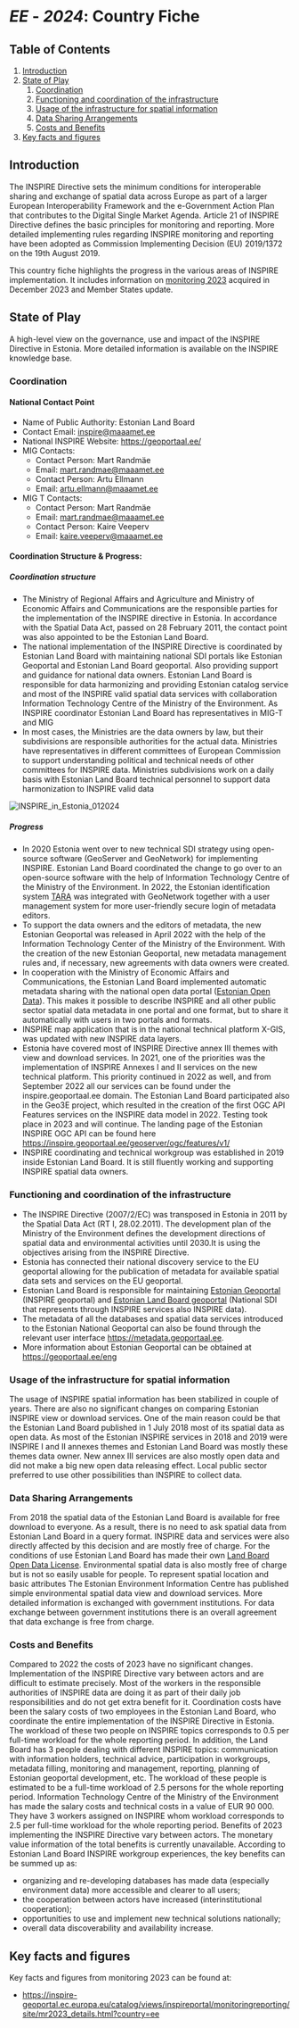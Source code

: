 # _EE_ - _2024_: Country Fiche

## Table of Contents
1. [Introduction](#introduction)
1. [State of Play](#state-of-play)
   1. [Coordination](#coordination)
   2. [Functioning and coordination of the infrastructure](#functioning)
   3. [Usage of the infrastructure for spatial information](#usage)
   4. [Data Sharing Arrangements](#data)
   5. [Costs and Benefits](#costs)
1. [Key facts and figures](#key-facts-and-figures)


## Introduction

The INSPIRE Directive sets the minimum conditions for interoperable sharing and exchange of spatial data across Europe as
part of a larger European Interoperability Framework and the e-Government Action Plan that contributes to the Digital Single
Market Agenda. Article 21 of INSPIRE Directive defines the basic principles for monitoring and reporting. More detailed
implementing rules regarding INSPIRE monitoring and reporting have been adopted as Commission Implementing Decision
(EU) 2019/1372 on the 19th August 2019.

This country fiche highlights the progress in the various areas of INSPIRE implementation. It includes information on [monitoring
2023](https://inspire-geoportal.ec.europa.eu/catalog/views/inspireportal/monitoringreporting/site/mr2023_details.html?country=ee) acquired in December 2023 and Member States update.


## State of Play

A high-level view on the governance, use and impact of the INSPIRE Directive in Estonia. More detailed information is available
on the INSPIRE knowledge base.

### Coordination




#### National Contact Point

- Name of Public Authority: Estonian Land Board
- Contact Email: inspire@maaamet.ee
- National INSPIRE Website: https://geoportaal.ee/
- MIG Contacts:
   - Contact Person: Mart Randmäe
   - Email: mart.randmae@maaamet.ee
   - Contact Person: Artu Ellmann
   - Email: artu.ellmann@maaamet.ee
- MIG T Contacts:
   - Contact Person: Mart Randmäe
   - Email: mart.randmae@maaamet.ee
   - Contact Person: Kaire Veeperv
   - Email: kaire.veeperv@maaamet.ee

#### Coordination Structure & Progress: 

##### Coordination structure
- The Ministry of Regional Affairs and Agriculture and Ministry of Economic Affairs and Communications are the responsible parties for the implementation of the INSPIRE directive in Estonia. In accordance with the Spatial Data Act, passed on 28 February 2011, the contact point was also appointed to be the Estonian Land Board.
- The national implementation of the INSPIRE Directive is coordinated by Estonian Land Board with maintaining national SDI portals like Estonian Geoportal and Estonian Land Board geoportal. Also providing support and guidance for national data owners. Estonian Land Board is responsible for data harmonizing and providing Estonian catalog service and most of the INSPIRE valid spatial data services with collaboration Information Technology Centre of the Ministry of the Environment. As INSPIRE coordinator Estonian Land Board has representatives in MIG-T and MIG
- In most cases, the Ministries are the data owners by law, but their subdivisions are responsible authorities for the actual data. Ministries have representatives in different committees of European Commission to support understanding political and technical needs of other committees for INSPIRE data. Ministries subdivisions work on a daily basis with Estonian Land Board technical personnel to support data harmonization to INSPIRE valid data

![INSPIRE_in_Estonia_012024](images/INSPIRE_in_Estonia_012024.png)

##### Progress

- In 2020 Estonia went over to new technical SDI strategy using open-source software (GeoServer and GeoNetwork)
for implementing INSPIRE. Estonian Land Board coordinated the change to go over to an open-source software
with the help of Information Technology Centre of the Ministry of the Environment. In 2022, the Estonian
identification system [TARA](https://www.ria.ee/en/state-information-system/electronic-identity-eid-and-trust-services/central-authentication-services) was integrated with GeoNetwork together with a user management system for more
user-friendly secure login of metadata editors.
- To support the data owners and the editors of metadata, the new Estonian Geoportal was released in April 2022
with the help of the Information Technology Center of the Ministry of the Environment. With the creation of the new
Estonian Geoportal, new metadata management rules and, if necessary, new agreements with data owners were
created.
- In cooperation with the Ministry of Economic Affairs and Communications, the Estonian Land Board implemented
automatic metadata sharing with the national open data portal ([Estonian Open Data](https://avaandmed.eesti.ee/)). This makes it possible to
describe INSPIRE and all other public sector spatial data metadata in one portal and one format, but to share it
automatically with users in two portals and formats.
- INSPIRE map application that is in the national technical platform X-GIS, was updated with new INSPIRE data
layers.
- Estonia have covered most of INSPIRE Directive annex III themes with view and download services. In 2021, one
of the priorities was the implementation of INSPIRE Annexes I and II services on the new technical platform. This
priority continued in 2022 as well, and from September 2022 all our services can be found under the
inspire.geoportaal.ee domain. The Estonian Land Board participated also in the Geo3E project, which resulted in the
creation of the first OGC API Features services on the INSPIRE data model in 2022. Testing took place in 2023 and will continue. The landing page of the Estonian INSPIRE OGC API can be found here https://inspire.geoportaal.ee/geoserver/ogc/features/v1/
- INSPIRE coordinating and technical workgroup was established in 2019 inside Estonian Land Board. It is still
fluently working and supporting INSPIRE spatial data owners.


### Functioning and coordination of the infrastructure <a name="functioning"></a>

- The INSPIRE Directive (2007/2/EC) was transposed in Estonia in 2011 by the Spatial Data Act (RT I, 28.02.2011). The
development plan of the Ministry of the Environment defines the development directions of spatial data and environmental
activities until 2030.It is using the objectives arising from the INSPIRE Directive.
- Estonia has connected their national discovery service to the EU geoportal allowing for the publication of metadata for
available spatial data sets and services on the EU geoportal.
- Estonian Land Board is responsible for maintaining [Estonian Geoportal](https://geoportaal.ee/eng/) (INSPIRE geoportal) and [Estonian Land Board
geoportal](https://geoportaal.maaamet.ee/eng/) (National SDI that represents through INSPIRE services also INSPIRE data).
- The metadata of all the databases and spatial data services introduced to the Estonian National Geoportal can also be
found through the relevant user interface https://metadata.geoportaal.ee.
- More information about Estonian Geoportal can be obtained at https://geoportaal.ee/eng

### Usage of the infrastructure for spatial information <a name="usage"></a>

The usage of INSPIRE spatial information has been stabilized in couple of years. There are also no significant changes
on comparing Estonian INSPIRE view or download services. One of the main reason could be that the Estonian Land
Board published in 1 July 2018 most of its spatial data as open data. As most of the Estonian INSPIRE services in 2018
and 2019 were INSPIRE I and II annexes themes and Estonian Land Board was mostly these themes data owner. New
annex III services are also mostly open data and did not make a big new open data releasing effect. Local public sector
preferred to use other possibilities than INSPIRE to collect data.


### Data Sharing Arrangements <a name="data"></a>

From 2018 the spatial data of the Estonian Land Board is available for free download to everyone. As a result, there is no
need to ask spatial data from Estonian Land Board in a query format. INSPIRE data and services were also directly
affected by this decision and are mostly free of charge. For the conditions of use Estonian Land Board has made their
own [Land Board Open Data License](https://geoportaal.maaamet.ee/docs/Avaandmed/Licence-of-open-data-of-Estonian-Land-Board.pdf).
Environmental spatial data is also mostly free of charge but is not so easily usable for people. To represent spatial location
and basic attributes The Estonian Environment Information Centre has published simple environmental spatial data view
and download services. More detailed information is exchanged with government institutions.
For data exchange between government institutions there is an overall agreement that data exchange is free from charge.

### Costs and Benefits <a name="costs"></a>

Compared to 2022 the costs of 2023 have no significant changes. Implementation of the INSPIRE Directive vary between
actors and are difficult to estimate precisely. Most of the workers in the responsible authorities of INSPIRE data are doing
it as part of their daily job responsibilities and do not get extra benefit for it.
Coordination costs have been the salary costs of two employees in the Estonian Land Board, who coordinate the
entire implementation of the INSPIRE Directive in Estonia. The workload of these two people on INSPIRE topics
corresponds to 0.5 per full-time workload for the whole reporting period. In addition, the Land Board has 3 people
dealing with different INSPIRE topics: communication with information holders, technical advice, participation in
workgroups, metadata filling, monitoring and management, reporting, planning of Estonian geoportal development,
etc. The workload of these people is estimated to be a full-time workload of 2.5 persons for the whole reporting
period.
Information Technology Centre of the Ministry of the Environment has made the salary costs and technical costs in
a value of EUR 90 000. They have 3 workers assigned on INSPIRE whom workload corresponds to 2.5 per full-time
workload for the whole reporting period.
Benefits of 2023 implementing the INSPIRE Directive vary between actors. The monetary value information of the total
benefits is currently unavailable. According to Estonian Land Board INSPIRE workgroup experiences, the key benefits
can be summed up as:
- organizing and re-developing databases has made data (especially environment data) more accessible and clearer
to all users;
- the cooperation between actors have increased (interinstitutional cooperation);
- opportunities to use and implement new technical solutions nationally;
- overall data discoverability and availability increase.

## Key facts and figures

Key facts and figures from monitoring 2023 can be found at:
- https://inspire-geoportal.ec.europa.eu/catalog/views/inspireportal/monitoringreporting/site/mr2023_details.html?country=ee
